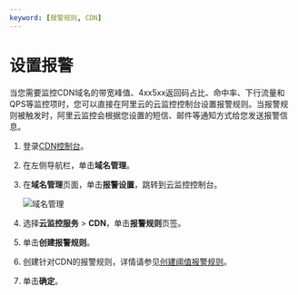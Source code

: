 ```yaml
---
keyword: [报警规则, CDN]
---
```


# 设置报警

当您需要监控CDN域名的带宽峰值、4xx5xx返回码占比、命中率、下行流量和QPS等监控项时，您可以直接在阿里云的云监控控制台设置报警规则。当报警规则被触发时，阿里云监控会根据您设置的短信、邮件等通知方式给您发送报警信息。

1.  登录[CDN控制台](https://cdn.console.aliyun.com)。

2.  在左侧导航栏，单击**域名管理**。

3.  在**域名管理**页面，单击**报警设置**，跳转到云监控控制台。

    ![域名管理](https://static-aliyun-doc.oss-accelerate.aliyuncs.com/assets/img/zh-CN/3464788951/p44264.png)

4.  选择**云监控服务** \> **CDN**，单击**报警规则**页签。

5.  单击**创建报警规则**。

6.  创建针对CDN的报警规则，详情请参见[创建阈值报警规则](/cn.zh-CN/报警服务/报警规则/创建阈值报警规则.md)。

7.  单击**确定**。


